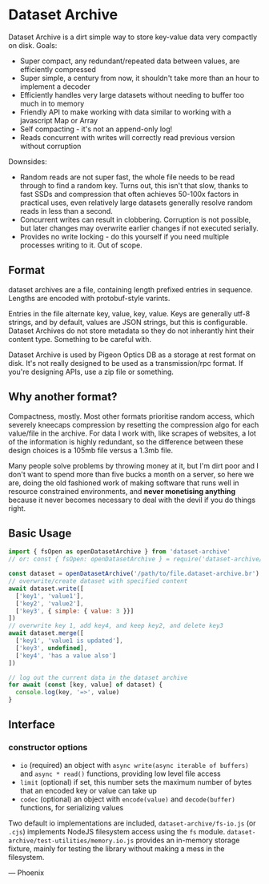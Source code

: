 # Dataset Archive

Dataset Archive is a dirt simple way to store key-value data very compactly on disk. Goals:

- Super compact, any redundant/repeated data between values, are efficiently compressed
- Super simple, a century from now, it shouldn't take more than an hour to implement a decoder
- Efficiently handles very large datasets without needing to buffer too much in to memory
- Friendly API to make working with data similar to working with a javascript Map or Array
- Self compacting - it's not an append-only log!
- Reads concurrent with writes will correctly read previous version without corruption

Downsides:

- Random reads are not super fast, the whole file needs to be read through to find a random key. Turns out, this isn't that slow, thanks to fast SSDs and compression that often achieves 50-100x factors in practical uses, even relatively large datasets generally resolve random reads in less than a second.
- Concurrent writes can result in clobbering. Corruption is not possible, but later changes may overwrite earlier changes if not executed serially.
- Provides no write locking - do this yourself if you need multiple processes writing to it. Out of scope.

## Format

dataset archives are a file, containing length prefixed entries in sequence. Lengths are encoded with protobuf-style varints.

Entries in the file alternate key, value, key, value. Keys are generally utf-8 strings, and by default, values are JSON strings, but this is configurable. Dataset Archives do not store metadata so they do not inherantly hint their content type. Something to be careful with.

Dataset Archive is used by Pigeon Optics DB as a storage at rest format on disk. It's not really designed to be used as a transmission/rpc format. If you're designing APIs, use a zip file or something.

## Why another format?

Compactness, mostly. Most other formats prioritise random access, which severely kneecaps compression by resetting the compression algo for each value/file in the archive. For data I work with, like scrapes of websites, a lot of the information is highly redundant, so the difference between these design choices is a 105mb file versus a 1.3mb file.

Many people solve problems by throwing money at it, but I'm dirt poor and I don't want to spend more than five bucks a month on a server, so here we are, doing the old fashioned work of making software that runs well in resource constrained environments, and **never monetising anything** because it never becomes necessary to deal with the devil if you do things right.

## Basic Usage

```js
import { fsOpen as openDatasetArchive } from 'dataset-archive'
// or: const { fsOpen: openDatasetArchive } = require('dataset-archive/index.cjs')

const dataset = openDatasetArchive('/path/to/file.dataset-archive.br')
// overwrite/create dataset with specified content
await dataset.write([
  ['key1', 'value1'],
  ['key2', 'value2'],
  ['key3', { simple: { value: 3 }}]
])
// overwrite key 1, add key4, and keep key2, and delete key3
await dataset.merge([
  ['key1', 'value1 is updated'],
  ['key3', undefined],
  ['key4', 'has a value also']
])

// log out the current data in the dataset archive
for await (const [key, value] of dataset) {
  console.log(key, '=>', value)
}
```

## Interface

### constructor options

- `io` (required) an object with `async write(async iterable of buffers)` and `async * read()` functions, providing low level file access
- `limit` (optional) if set, this number sets the maximum number of bytes that an encoded key or value can take up
- `codec` (optional) an object with  `encode(value)` and `decode(buffer)` functions, for serializing values

Two default io implementations are included, `dataset-archive/fs-io.js` (or `.cjs`) implements NodeJS filesystem access using the `fs` module. `dataset-archive/test-utilities/memory.io.js` provides an in-memory storage fixture, mainly for testing the library without making a mess in the filesystem.



—
Phoenix